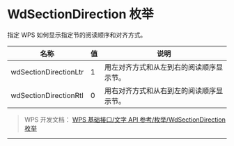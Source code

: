 # WdSectionDirection 枚举

指定 WPS 如何显示指定节的阅读顺序和对齐方式。

| 名称                  | 值  | 说明                                     |
|-----------------------|-----|------------------------------------------|
| wdSectionDirectionLtr | 1   | 用左对齐方式和从左到右的阅读顺序显示节。 |
| wdSectionDirectionRtl | 0   | 用右对齐方式和从右到左的阅读顺序显示节。 |

> WPS 开发文档： [WPS 基础接口/文字 API 参考/枚举/WdSectionDirection 枚举](https://qn.cache.wpscdn.cn/encs/doc/office_v19/topics/WPS%20%E5%9F%BA%E7%A1%80%E6%8E%A5%E5%8F%A3/%E6%96%87%E5%AD%97%20API%20%E5%8F%82%E8%80%83/%E6%9E%9A%E4%B8%BE/WdSectionDirection%20%E6%9E%9A%E4%B8%BE.html)

------------------------------------------------------------------------
